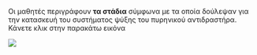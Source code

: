 Οι μαθητές περιγράφουν **τα στάδια** σύμφωνα με τα οποία δούλεψαν για την κατασκευή του συστήματος ψύξης του πυρηνικού αντιδραστήρα.  Κάνετε κλικ στην παρακάτω εικόνα

[![](http://img.youtube.com/vi/af76WqLSHLw/0.jpg)](http://www.youtube.com/watch?v=af76WqLSHLw "Τα στάδια κατασκευής του φάρου")
